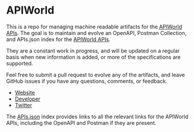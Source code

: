 # APIWorldThis is a repo for managing machine readable artifacts for the [APIWorld APIs](http://apiworld.co/). The goal is to maintain and evolve an OpenAPI, Postman Collection, and APIs.json index for the [APIWorld APIs](http://apiworld.co/).They are a constant work in progress, and will be updated on a regular basis when new information is added, or more of the specifications are supported.Feel free to submit a pull request to evolve any of the artifacts, and leave GitHub issues if you have any questions, comments, or feedback.- [Website](http://apiworld.co/)- [Developer](http://apiworld.co/)- [Twitter](https://twitter.com/apiworld)The [APIs.json](https://github.com/api-evangelist/apiworld/blob/master/apis.json) index provides links to all the relevant links for the APIWorld APIs, including the OpenAPI and Postman if they are present.